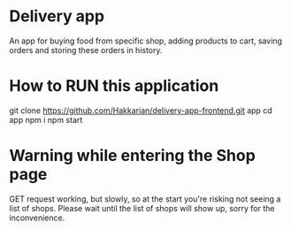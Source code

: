# Delivery app

An app for buying food from specific shop, adding products to cart, saving orders and storing these orders in history.

# How to RUN this application

git clone https://github.com/Hakkarian/delivery-app-frontend.git app
cd app
npm i
npm start

# Warning while entering the Shop page

GET request working, but slowly, so at the start you're risking not seeing a list of shops. Please wait until the list of shops will show up, sorry for the inconvenience.


